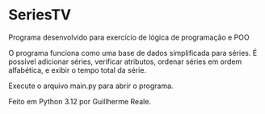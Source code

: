 # SeriesTV
Programa desenvolvido para exercício de lógica de programação e POO

O programa funciona como uma base de dados simplificada para séries. É possível adicionar séries, verificar atributos, ordenar séries em ordem alfabética, e exibir o tempo total da série.

Execute o arquivo main.py para abrir o programa.

Feito em Python 3.12 por Guillherme Reale.
